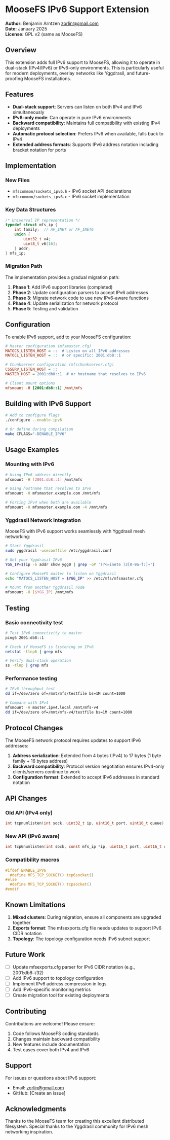 # MooseFS IPv6 Support Extension

**Author:** Benjamin Arntzen <zorlin@gmail.com>  
**Date:** January 2025  
**License:** GPL v2 (same as MooseFS)

## Overview

This extension adds full IPv6 support to MooseFS, allowing it to operate in dual-stack (IPv4/IPv6) or IPv6-only environments. This is particularly useful for modern deployments, overlay networks like Yggdrasil, and future-proofing MooseFS installations.

## Features

- **Dual-stack support**: Servers can listen on both IPv4 and IPv6 simultaneously
- **IPv6-only mode**: Can operate in pure IPv6 environments
- **Backward compatibility**: Maintains full compatibility with existing IPv4 deployments
- **Automatic protocol selection**: Prefers IPv6 when available, falls back to IPv4
- **Extended address formats**: Supports IPv6 address notation including bracket notation for ports

## Implementation

### New Files

- `mfscommon/sockets_ipv6.h` - IPv6 socket API declarations
- `mfscommon/sockets_ipv6.c` - IPv6 socket implementation

### Key Data Structures

```c
/* Universal IP representation */
typedef struct mfs_ip {
    int family;  // AF_INET or AF_INET6
    union {
        uint32_t v4;
        uint8_t v6[16];
    } addr;
} mfs_ip;
```

### Migration Path

The implementation provides a gradual migration path:

1. **Phase 1**: Add IPv6 support libraries (completed)
2. **Phase 2**: Update configuration parsers to accept IPv6 addresses
3. **Phase 3**: Migrate network code to use new IPv6-aware functions
4. **Phase 4**: Update serialization for network protocol
5. **Phase 5**: Testing and validation

## Configuration

To enable IPv6 support, add to your MooseFS configuration:

```ini
# Master configuration (mfsmaster.cfg)
MATOCS_LISTEN_HOST = ::  # Listen on all IPv6 addresses
MATOCL_LISTEN_HOST = ::  # or specific: 2001:db8::1

# Chunkserver configuration (mfschunkserver.cfg)
CSSERV_LISTEN_HOST = ::
MASTER_HOST = 2001:db8::1  # or hostname that resolves to IPv6

# Client mount options
mfsmount -H [2001:db8::1] /mnt/mfs
```

## Building with IPv6 Support

```bash
# Add to configure flags
./configure --enable-ipv6

# Or define during compilation
make CFLAGS="-DENABLE_IPV6"
```

## Usage Examples

### Mounting with IPv6

```bash
# Using IPv6 address directly
mfsmount -H [2001:db8::1] /mnt/mfs

# Using hostname that resolves to IPv6
mfsmount -H mfsmaster.example.com /mnt/mfs

# Forcing IPv4 when both are available
mfsmount -H mfsmaster.example.com -4 /mnt/mfs
```

### Yggdrasil Network Integration

MooseFS with IPv6 support works seamlessly with Yggdrasil mesh networking:

```bash
# Start Yggdrasil
sudo yggdrasil -useconffile /etc/yggdrasil.conf

# Get your Yggdrasil IPv6
YGG_IP=$(ip -6 addr show ygg0 | grep -oP '(?<=inet6 )3[0-9a-f:]+')

# Configure MooseFS master to listen on Yggdrasil
echo "MATOCS_LISTEN_HOST = $YGG_IP" >> /etc/mfs/mfsmaster.cfg

# Mount from another Yggdrasil node
mfsmount -H [$YGG_IP] /mnt/mfs
```

## Testing

### Basic connectivity test

```bash
# Test IPv6 connectivity to master
ping6 2001:db8::1

# Check if MooseFS is listening on IPv6
netstat -tlnp6 | grep mfs

# Verify dual-stack operation
ss -tlnp | grep mfs
```

### Performance testing

```bash
# IPv6 throughput test
dd if=/dev/zero of=/mnt/mfs/testfile bs=1M count=1000

# Compare with IPv4
mfsmount -H master.ipv4.local /mnt/mfs-v4
dd if=/dev/zero of=/mnt/mfs-v4/testfile bs=1M count=1000
```

## Protocol Changes

The MooseFS network protocol requires updates to support IPv6 addresses:

1. **Address serialization**: Extended from 4 bytes (IPv4) to 17 bytes (1 byte family + 16 bytes address)
2. **Backward compatibility**: Protocol version negotiation ensures IPv4-only clients/servers continue to work
3. **Configuration format**: Extended to accept IPv6 addresses in standard notation

## API Changes

### Old API (IPv4 only)
```c
int tcpnumlisten(int sock, uint32_t ip, uint16_t port, uint16_t queue);
```

### New API (IPv6 aware)
```c
int tcp6numlisten(int sock, const mfs_ip *ip, uint16_t port, uint16_t queue);
```

### Compatibility macros
```c
#ifdef ENABLE_IPV6
  #define MFS_TCP_SOCKET() tcp6socket()
#else
  #define MFS_TCP_SOCKET() tcpsocket()
#endif
```

## Known Limitations

1. **Mixed clusters**: During migration, ensure all components are upgraded together
2. **Exports format**: The mfsexports.cfg file needs updates to support IPv6 CIDR notation
3. **Topology**: The topology configuration needs IPv6 subnet support

## Future Work

- [ ] Update mfsexports.cfg parser for IPv6 CIDR notation (e.g., 2001:db8::/32)
- [ ] Add IPv6 support to topology configuration
- [ ] Implement IPv6 address compression in logs
- [ ] Add IPv6-specific monitoring metrics
- [ ] Create migration tool for existing deployments

## Contributing

Contributions are welcome! Please ensure:
1. Code follows MooseFS coding standards
2. Changes maintain backward compatibility
3. New features include documentation
4. Test cases cover both IPv4 and IPv6

## Support

For issues or questions about IPv6 support:
- Email: zorlin@gmail.com
- GitHub: [Create an issue]

## Acknowledgments

Thanks to the MooseFS team for creating this excellent distributed filesystem.
Special thanks to the Yggdrasil community for IPv6 mesh networking inspiration.